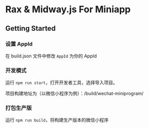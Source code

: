# Rax & Midway.js For Miniapp

## Getting Started

### 设置 AppId

在 build.json 文件中修改 `AppId` 为你的 AppId

### 开发模式

运行 `npm run start`，打开开发者工具，选择导入项目。

项目构建地址为（以微信小程序为例）：<ProjectRoot>/build/wechat-miniprogram/

### 打包生产版

运行 `npm run build`，将构建生产版本的微信小程序
